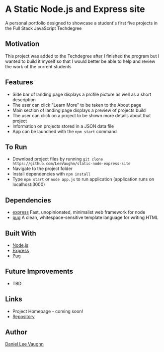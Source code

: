 # A Static Node.js and Express site

A personal portfolio designed to showcase a student's first five projects in the Full Stack JavaScript Techdegree

## Motivation

This project was added to the Techdegree after I finished the program but I wanted to build it myself so that I would better
be able to help and review the work of the current students

## Features

* Side bar of landing page displays a profile picture as well as a short description
* The user can click "Learn More" to be taken to the About page
* Main section of landing page displays a preview of projects build
* The user can click on a project to be shown more details about that project
* Information on projects stored in a JSON data file
* App can be launched with the ```npm start``` command

## To Run

* Download project files by running ```git clone https://github.com/LeeVaughn/static-node-express-site```
* Navigate to the project folder
* Install dependencies with ```npm install```
* Type ```npm start``` or ```node app.js``` to run application (application runs on localhost:3000)

## Dependencies

* [express](https://www.npmjs.com/package/express) Fast, unopinionated, minimalist web framework for node
* [pug](https://www.npmjs.com/package/pug) A clean, whitespace-sensitive template language for writing HTML

## Built With

* [Node.js](https://nodejs.org/en/)
* [Express](https://github.com/LeeVaughn/twitter-interface)
* [Pug](https://pugjs.org/api/getting-started.html)

## Future Improvements

* TBD

## Links

* Project Homepage - coming soon!
* [Repository](https://github.com/LeeVaughn/static-node-express-site)

## Author

[Daniel Lee Vaughn](https://github.com/LeeVaughn)